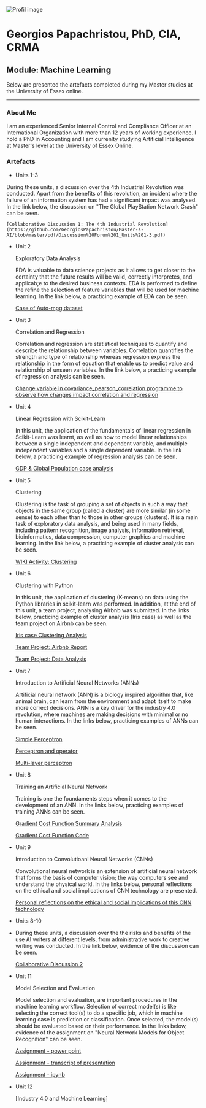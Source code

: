 

![Profil image](https://github.com/user-attachments/assets/9a96146c-3341-4200-9e11-3eee837d02ab)


# Georgios Papachristou, PhD, CIA, CRMA       

## Module: Machine Learning
   
   Below are presented the artefacts completed during my Master studies at the University of Essex online.

---

### About Me

I am an experienced Senior Internal Control and Compliance Officer at an International Organization with more than 12 years of working experience. I hold a PhD in Accounting and I am currenlty studying Artificial Intelligence at Master's level at the University of Essex Online.


### Artefacts

*   Units 1-3

   During these units, a discussion over the 4th Industrial Revolution was conducted. Apart from the benefits of this revolution, an incident where the failure of an information system has had a significant impact was analysed. In the link below, the discussion on "The Global PlayStation Network Crash" can be seen.

    [Collaborative Discussion 1: The 4th Industrial Revolution](https://github.com/GeorgiosPapachristou/Master-s-AI/blob/master/pdf/Discussion%20Forum%201_Units%201-3.pdf)
  
*   Unit 2
  
    Exploratory Data Analysis

    EDA is valuable to data science projects as it allows to get closer to the certainty that the future results will be valid, correctly interpretes, and applicab;e to the desired business contexts. EDA is performed to define the refine the selection of feature variables that will be used for machine learning. In the link below, a practicing example of EDA can be seen.

    [Case of Auto-mpg dataset](https://github.com/GeorgiosPapachristou/Master-s-AI/blob/master/pdf/EDA%20Unit%202.pdf)
  
*   Unit 3
  
    Correlation and Regression

    Correlation and regression are statistical techniques to quantify and describe the relationship between variables. Correlation quantifies the strength and type of relationship whereas regression express the relationship in the form of equation that enable us to predict value and relationship of unseen variables. In the link below, a practicing example of regression analysis can be seen. 

    [Change variable in covariance_pearson_correlation programme to observe how changes impact correlation and regression](https://github.com/GeorgiosPapachristou/Master-s-AI/blob/master/pdf/Covariance_Pearson_correlation.pdf)
  
*   Unit 4
  
    Linear Regression with Scikit-Learn

    In this unit, the application of the fundamentals of linear regression in Scikit-Learn was learnt, as well as how to model linear relationships between a single independent and dependent variable, and multiple independent variables and a single dependent variable. In the link below, a practicing example of regression analysis can be seen. 

    [GDP & Global Population case analysis](https://github.com/GeorgiosPapachristou/Master-s-AI/blob/master/pdf/GDP_and_Global_Population.ipynb)
  
*   Unit 5
  
    Clustering

    Clustering is the task of grouping a set of objects in such a way that objects in the same group (called a cluster) are more similar (in some sense) to each other than to those in other groups (clusters). It is a main task of exploratory data analysis, and being used in many fields, including pattern recognition, image analysis, information retrieval, bioinformatics, data compression, computer graphics and machine learning. In the link below, a practicing example of cluster analysis can be seen.

    [WIKI Activity: Clustering](https://github.com/GeorgiosPapachristou/Master-s-AI/blob/master/pdf/WIKI%20Activity_Clustering.pdf)
  
*   Unit 6
  
    Clustering with Python

    In this unit, the application of clustering (K-means) on data using the Python libraries in scikit-learn was performed. In addition, at the end of this unit, a team project, analysing Airbnb was submitted. In the links below, practicing example of cluster analysis (Iris case) as well as the team project on Airbnb can be seen.

    [Iris case Clustering Analysis](https://github.com/GeorgiosPapachristou/Master-s-AI/blob/master/pdf/Iris_clustering.ipynb)
    
    [Team Project: Airbnb Report](https://github.com/GeorgiosPapachristou/Master-s-AI/blob/master/pdf/ML%20assignment%20group%203%20report.pdf)
    
    [Team Project: Data Analysis](https://github.com/GeorgiosPapachristou/Master-s-AI/blob/master/pdf/data-analysis_Report.ipynb)
  
*   Unit 7

    Introduction to Artificial Neural Networks (ANNs)

    Artificial neural network (ANN) is a biology inspired algorithm that, like animal brain, can learn from the environment and adapt itself to make more correct decisions. ANN is a key driver for the industry 4.0 revolution, where machines are making decisions with minimal or no human interactions. In the links below, practicing examples of ANNs can be seen.

    [Simple Perceptron](https://github.com/GeorgiosPapachristou/Master-s-AI/blob/master/pdf/Unit07%20Ex1%20simple_perceptron.ipynb)

    [Perceptron and operator](https://github.com/GeorgiosPapachristou/Master-s-AI/blob/master/pdf/Unit07%20Ex2%20perceptron_AND_operator.ipynb)

    [Multi-layer perceptron](https://github.com/GeorgiosPapachristou/Master-s-AI/blob/master/pdf/Unit07%20Ex3%20multi-layer%20Perceptron.ipynb)
  
*   Unit 8
  
    Training an Artificial Neural Network

    Training is one the foundaments steps when it comes to the development of an ANN. In the links below, practicing examples of training ANNs can be seen.

    [Gradient Cost Function Summary Analysis](https://github.com/GeorgiosPapachristou/Master-s-AI/blob/master/pdf/Change%20on%20cost%20when%20changing%20iteration%20number%20and%20learning%20rate.pdf)

    [Gradient Cost Function Code](https://github.com/GeorgiosPapachristou/Master-s-AI/blob/master/pdf/Unit%208%20Iteration%20and%20learning%20rate%20impact%20on%20cost.ipynb)
      
*   Unit 9
  
    Introduction to Convolutioanl Neural Networks (CNNs)

    Convolutional neural network is an extension of artificial neural network that forms the basis of computer vision; the way computers see and understand the physical world. In the links below, personal reflections on the ethical and social implications of CNN technology are presented.

    [Personal reflections on the ethical and social implications of this CNN technology](https://github.com/GeorgiosPapachristou/Master-s-AI/blob/master/pdf/Personal%20thoughts%20on%20the%20ethical%20and%20social%20implications%20of%20this%20CNN%20technology.pdf)
  
*   Units 8-10

*   During these units, a discussion over the the risks and benefits of the use AI writers at different levels, from administrative work to creative writing was conducted. In the link below, evidence of the discussion can be seen.
  
    [Collaborative Discussion 2](https://github.com/GeorgiosPapachristou/Master-s-AI/blob/master/pdf/Discussion%20Forum%202_Units%208-10.pdf)
  
*   Unit 11
  
    Model Selection and Evaluation

    Model selection and evaluation, are important procedures in the machine learning workflow. Selection of correct model(s) is like selecting the correct tool(s) to do a specific job, which in machine learning case is prediction or classification. Once selected, the model(s) should be evaluated based on their performance. In the links below, evidence of the assignment on "Neural Network Models for Object Recognition" can be seen.

    [Assignment - power point](https://github.com/GeorgiosPapachristou/Master-s-AI/blob/master/pdf/Assignment%2011.pdf)

    [Assignment - transcript of presentation](https://github.com/GeorgiosPapachristou/Master-s-AI/blob/master/pdf/Transcript%20of%20presentation.pdf)

    [Assignment - ipynb](https://github.com/GeorgiosPapachristou/Master-s-AI/blob/master/pdf/Unit11_model_Performance_Measurement.ipynb)
  
*   Unit 12
  
    [Industry 4.0 and Machine Learning]

